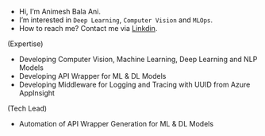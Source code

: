 - Hi, I’m Animesh Bala Ani.
- I’m interested in `Deep Learning`, `Computer Vision` and `MLOps`.
- How to reach me? Contact me via [Linkdin](https://www.linkedin.com/in/ani717/).

(Expertise)
- Developing Computer Vision, Machine Learning, Deep Learning and NLP Models
- Developing API Wrapper for ML & DL Models
- Developing Middleware for Logging and Tracing with UUID from Azure AppInsight

(Tech Lead)
- Automation of API Wrapper Generation for ML & DL Models
